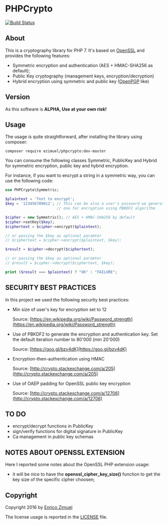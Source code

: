 # PHPCrypto

[![Build Status](https://secure.travis-ci.org/ezimuel/phpcrypto.svg?branch=master)](https://secure.travis-ci.org/ezimuel/phpcrypto)


## About

This is a cryptography library for PHP 7. It's based on [OpenSSL](http://php.net/manual/en/book.openssl.php) and provides the following features:

- Symmetric encryption and authentication (AES + HMAC-SHA256 as default);
- Public Key cryptography (management keys, encryption/decryption)
- Hybrid encryption using symmetric and public key ([OpenPGP](http://www.ietf.org/rfc/rfc4880.txt) like)

## Version

As this software is **ALPHA, Use at your own risk!**

## Usage

The usage is quite straightforward, after installing the library using composer:

```
composer require ezimuel/phpcrypto:dev-master
```

You can consume the following classes Symmetric, PublicKey and Hybrid for
symmetric encryption, public key and hybrid encryption.

For instance, if you want to encrypt a string in a symmetric way, you can use
the following code:

```php
use PHPCrypto\Symmetric;

$plaintext = 'Text to encrypt';
$key = '123456789012'; // This can be also a user's password we generate a new
                       // one for encryption using PBKDF2 algorithm

$cipher = new Symmetric(); // AES + HMAC-SHA256 by default
$cipher->setKey($key);
$ciphertext = $cipher->encrypt($plaintext);

// or passing the $key as optional paramter
// $ciphertext = $cipher->encrypt($plaintext, $key);

$result = $cipher->decrypt($ciphertext);

// or passing the $key as optional paramter
// $result = $cipher->decrypt($ciphertext, $key);

print ($result === $plaintext) ? "OK" : "FAILURE";
```

## SECURITY BEST PRACTICES

In this project we used the following security best practices:

- Min size of user's key for encryption set to 12

   Source: [https://en.wikipedia.org/wiki/Password_strength](https://en.wikipedia.org/wiki/Password_strength)

- Use of PBKDF2 to generate the encryption and authentication key. Set the default iteration number to 80'000 (min 20'000)

   Source: [https://goo.gl/bzv4dK](https://goo.gl/bzv4dK)

- Encryption-then-authentication using HMAC

   Source: [http://crypto.stackexchange.com/a/205](http://crypto.stackexchange.com/a/205)

- Use of OAEP padding for OpenSSL public key encryption

   Source: [http://crypto.stackexchange.com/a/12706](http://crypto.stackexchange.com/a/12706)

## TO DO

- encrypt/decrypt functions in PublicKey
- sign/verify functions for digital signature in PublicKey
- Ca management in public key schemas

## NOTES ABOUT OPENSSL EXTENSION

Here I reported some notes about the OpenSSL PHP extension usage:

- it will be nice to have the **openssl_cipher_key_size()** function to get the
  key size of the specific cipher choosen;


## Copyright

Copyright 2016 by [Enrico Zimuel](http://www.zimuel.it)

The license usage is reported in the [LICENSE](LICENSE) file.
